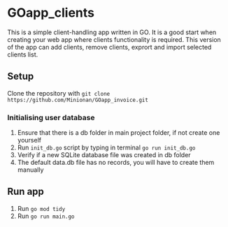 # GOapp_clients

This is a simple client-handling app written in GO.
It is a good start when creating your web app where clients functionality is required.
This version of the app can add clients, remove clients, exprort and import selected clients list.

## Setup

Clone the repository with `git clone https://github.com/Minionan/GOapp_invoice.git`

### Initialising user database

1. Ensure that there is a db folder in main project folder, if not create one yourself
2. Run `init_db.go` script by typing in terminal `go run init_db.go`
3. Verify if a new SQLite database file was created in db folder
4. The default data.db file has no records, you will have to create them manually

## Run app

1. Run `go mod tidy`
2. Run `go run main.go`
